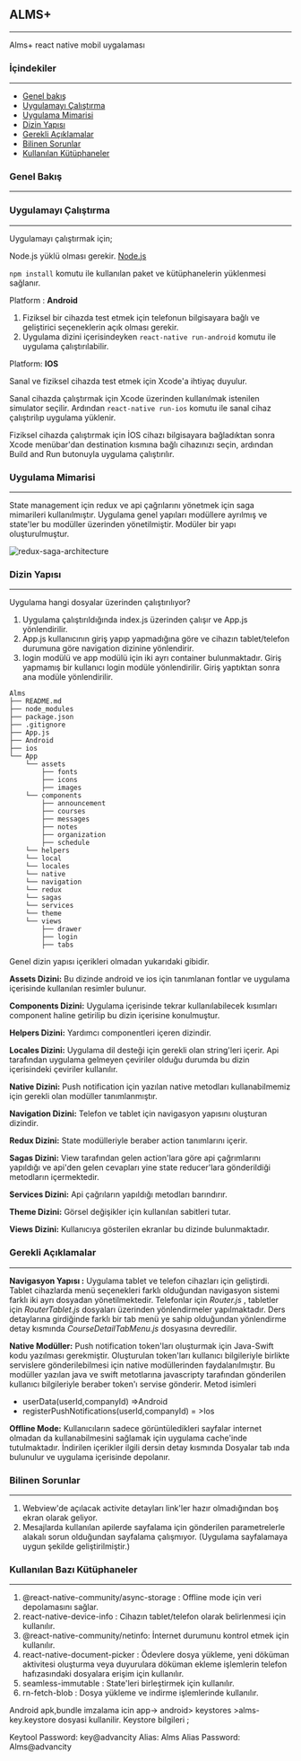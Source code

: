 ## **ALMS+**

------

Alms+ react native mobil uygalaması

### **İçindekiler**

------

- [Genel bakış](###genel-bakis)
- [Uygulamayı Çalıştırma](###uygulamayi-calistirma)
- [Uygulama Mimarisi](###uygulama-mimarisi)
- [Dizin Yapısı](###dizin-yapisi)
- [Gerekli Açıklamalar](###gerekli-aciklamalar)
- [Bilinen Sorunlar](###bilinen-sorunlar)
- [Kullanılan Kütüphaneler](###kullanilan-kutuphaneler)



### Genel Bakış

------



### Uygulamayı Çalıştırma

------

Uygulamayı çalıştırmak için;

Node.js yüklü olması gerekir. [Node.js](https://nodejs.org/en/)

`npm install` komutu ile kullanılan paket ve kütüphanelerin yüklenmesi sağlanır.

Platform : **Android**

1. Fiziksel bir cihazda test etmek için telefonun bilgisayara bağlı ve geliştirici seçeneklerin açık olması gerekir. 
2. Uygulama dizini içerisindeyken `react-native run-android` komutu ile uygulama çalıştırılabilir.

Platform: **IOS**

Sanal ve fiziksel cihazda test etmek için Xcode'a ihtiyaç duyulur. 

Sanal cihazda çalıştırmak için Xcode üzerinden kullanılmak istenilen simulator seçilir. Ardından `react-native run-ios` komutu ile sanal cihaz çalıştırilıp uygulama yüklenir.

Fiziksel cihazda çalıştırmak için İOS cihazı bilgisayara bağladıktan sonra Xcode menübar'dan destination kısmına bağlı cihazınızı seçin, ardından Build and Run butonuyla uygulama çalıştırılır.



### Uygulama Mimarisi

------

State management için redux ve api çağrılarını yönetmek için saga mimarileri kullanılmıştır. Uygulama genel yapıları modüllere ayrılmış ve state'ler bu modüller üzerinden yönetilmiştir. Modüler bir yapı oluşturulmuştur. 

![redux-saga-architecture](https://bitbucket.org/ayalcin/advancity_alms-reactnative/raw/29fb088838f67fee3f2abdce931d9985f7208648/art/redux-saga-architecture.png)



### Dizin Yapısı

------

Uygulama hangi dosyalar üzerinden çalıştırılıyor?

1. Uygulama çalıştırıldığında index.js üzerinden çalışır ve App.js yönlendirilir.
2. App.js  kullanıcının giriş yapıp yapmadığına göre ve cihazın tablet/telefon durumuna göre navigation dizinine yönlendirir. 
3. login modülü ve app modülü için iki ayrı container bulunmaktadır. Giriş yapmamış bir kullanıcı login modüle yönlendirilir. Giriş yaptıktan sonra ana modüle yönlendirilir. 

```
Alms
├── README.md
├── node_modules
├── package.json
├── .gitignore
├── App.js
├── Android
├── ios
└── App
    └── assets
        ├── fonts
        ├── icons
        ├── images
    └── components
        ├── announcement
        ├── courses
        ├── messages
        ├── notes
        ├── organization
        ├── schedule
    └── helpers
    └── local
    └── locales
    └── native
    └── navigation
    └── redux
    └── sagas
    └── services
    └── theme
    └── views
        ├── drawer
        ├── login
        ├── tabs
```

Genel dizin yapısı içerikleri olmadan yukarıdaki gibidir.

**Assets Dizini:**  Bu dizinde android ve ios için tanımlanan fontlar ve uygulama içerisinde kullanılan resimler bulunur.

**Components Dizini:** Uygulama içerisinde tekrar kullanılabilecek kısımları component haline getirilip bu dizin içerisine konulmuştur. 

**Helpers Dizini:** Yardımcı componentleri içeren dizindir.

**Locales Dizini:**  Uygulama dil desteği için gerekli olan string'leri içerir. Api tarafından uygulama gelmeyen çeviriler olduğu durumda bu dizin içerisindeki çeviriler kullanılır.

**Native Dizini:**  Push notification için yazılan native metodları kullanabilmemiz için gerekli olan modüller tanımlanmıştır.

**Navigation Dizini:**  Telefon ve tablet için navigasyon yapısını oluşturan dizindir.

**Redux Dizini:**  State modülleriyle beraber action tanımlarını içerir. 

**Sagas Dizini:** View tarafından gelen action'lara göre api çağrımlarını yapıldığı ve api'den gelen cevapları yine state reducer'lara gönderildiği metodların içermektedir.

**Services Dizini:** Api çağrıların yapıldığı metodları barındırır.

**Theme Dizini:** Görsel değişikler için kullanılan sabitleri tutar.

**Views Dizini:** Kullanıcıya gösterilen ekranlar bu dizinde bulunmaktadır. 





### Gerekli Açıklamalar

------

**Navigasyon Yapısı :** Uygulama tablet ve telefon cihazları için geliştirdi. Tablet cihazlarda menü seçenekleri farklı olduğundan navigasyon sistemi farklı iki ayrı dosyadan yönetilmektedir. Telefonlar için *Router.js* , tabletler için *RouterTablet.js* dosyaları üzerinden yönlendirmeler yapılmaktadır.  Ders detaylarına girdiğinde farklı bir tab menü ye sahip olduğundan yönlendirme detay kısmında *CourseDetailTabMenu.js* dosyasına devredilir. 

**Native Modüller:** Push notification token'ları oluşturmak için Java-Swift kodu yazılması gerekmiştir. Oluşturulan token'ları kullanıcı bilgileriyle birlikte servislere gönderilebilmesi için native modüllerinden faydalanılmıştır. Bu modüller yazılan java ve swift metotlarına javascripty tarafından gönderilen kullanıcı bilgileriyle beraber token'ı servise gönderir. Metod isimleri

- userData(userId,companyId) =>Android
- registerPushNotifications(userId,companyId) = >Ios

**Offline Mode:** Kullanıcıların sadece görüntüledikleri sayfalar internet olmadan da kullanabilmesini sağlamak için uygulama cache'inde tutulmaktadır. İndirilen içerikler ilgili dersin detay kısmında Dosyalar tab ında bulunulur ve uygulama içerisinde depolanır. 



### Bilinen Sorunlar

------

1. Webview'de açılacak activite detayları link'ler hazır olmadığından boş ekran olarak geliyor. 
2. Mesajlarda kullanılan apilerde sayfalama için gönderilen parametrelerle alakalı sorun olduğundan sayfalama çalışmıyor. (Uygulama sayfalamaya uygun şekilde geliştirilmiştir.)

### Kullanılan Bazı Kütüphaneler

------

1. @react-native-community/async-storage : Offline mode için veri depolamasını sağlar.
2. react-native-device-info : Cihazın tablet/telefon olarak belirlenmesi için kullanılır.
3. @react-native-community/netinfo: İnternet durumunu kontrol etmek için kullanılır.
4. react-native-document-picker : Ödevlere dosya yükleme, yeni döküman aktivitesi oluşturma veya duyurulara döküman ekleme işlemlerin telefon hafızasındaki dosyalara erişim için kullanılır.
5. seamless-immutable : State'leri birleştirmek için kullanılır.
6. rn-fetch-blob : Dosya yükleme ve indirme işlemlerinde kullanılır.


Android apk,bundle imzalama icin app-> android> keystores >alms-key.keystore dosyasi kullanilir. Keystore bilgileri ; 

Keytool Password: key@advancity
Alias: Alms
Alias Password: Alms@advancity
